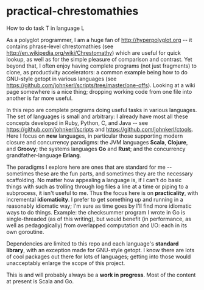 practical-chrestomathies
========================

How to do task T in language L

As a polyglot programmer, I am a huge fan of http://hyperpolyglot.org -- it
contains phrase-level chrestomathies (see
http://en.wikipedia.org/wiki/Chrestomathy) which are useful for quick lookup,
as well as for the simple pleasure of comparison and contrast. Yet beyond that,
I often enjoy having complete programs (not just fragments) to clone, as
productivity accelerators: a common example being how to do GNU-style getopt in
various languages (see
https://github.com/johnkerl/scripts/tree/master/one-offs). Looking at a wiki
page somewhere is a nice thing; dropping working code from one file into
another is far more useful.

In this repo are complete programs doing useful tasks in various languages.
The set of languages is small and arbitrary: I already have most all these
concepts developed in Ruby, Python, C, and Java -- see
https://github.com/johnkerl/scripts and https://github.com/johnkerl/ctools.
Here I focus on **new** languages, in particular those supporting modern closure
and concurrency paradigms: the JVM languages **Scala**, **Clojure**, and **Groovy**;
the systems languages **Go** and **Rust**; and the concurrency grandfather-language
**Erlang**.

The paradigms I explore here are ones that are standard for me -- sometimes
these are the fun parts, and sometimes they are the necessary scaffolding. No
matter how appealing a language is, if I can't do basic things with such as
trolling through log files a line at a time or piping to a subprocess, it isn't
useful to me.  Thus the focus here is on **practicality**, with incremental
**idiomaticity**. I prefer to get something up and running in a reasonably
idiomatic way; I'm sure as time goes by I'll find more idiomatic ways to do
things. Example: the checksummer program I wrote in Go is single-threaded (as
of this writing), but would benefit (in performance, as well as pedagogically)
from overlapped computation and I/O: each in its own goroutine.

Dependencies are limited to this repo and each language's **standard library**,
with an exception made for GNU-style getopt. I know there are lots of cool
packages out there for lots of languages; getting into those would unacceptably
enlarge the scope of this project.

This is and will probably always be a **work in progress**. Most of the content
at present is Scala and Go.

